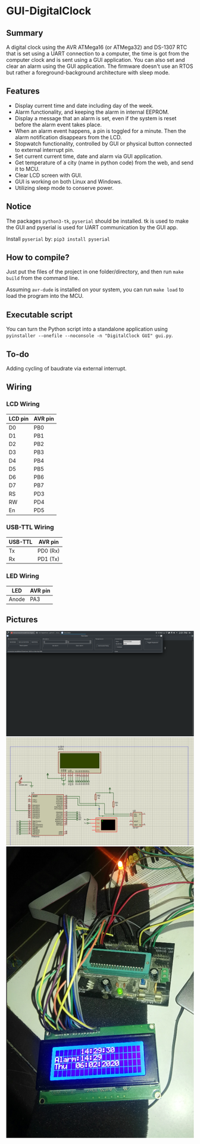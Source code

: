 # GUI-DigitalClock
## Summary
A digital clock using the AVR ATMega16 (or ATMega32) and DS-1307 RTC that is set using a UART connection to a computer, the time is got from the computer clock and is sent using a GUI application. You can also set and clear an alarm using the GUI application. The firmware doesn't use an RTOS but rather a foreground-background architecture with sleep mode.

## Features
* Display current time and date including day of the week.
* Alarm functionality, and keeping the alarm in internal EEPROM.
* Display a message that an alarm is set, even if the system is reset before the alarm event takes place.
* When an alarm event happens, a pin is toggled for a minute. Then the alarm notification disappears from the LCD.
* Stopwatch functionality, controlled by GUI or physical button connected to external interrupt pin.
* Set current current time, date and alarm via GUI application.
* Get temperature of a city (name in python code) from the web, and send it to MCU.
* Clear LCD screen with GUI.
* GUI is working on both Linux and Windows.
* Utilizing sleep mode to conserve power.

## Notice
The packages `python3-tk`, `pyserial` should be installed. tk is used to make the GUI and pyserial is used for UART communication by the GUI app.

Install `pyserial` by: `pip3 install pyserial`

## How to compile?
Just put the files of the project in one folder/directory, and then run `make build` from the command line.

Assuming `avr-dude` is installed on your system, you can run `make load` to load the program into the MCU.
 
## Executable script
You can turn the Python script into a standalone application using `pyinstaller --onefile --noconsole -n "DigitalClock GUI" gui.py`.

## To-do
Adding cycling of baudrate via external interrupt.

## Wiring
### LCD Wiring
| LCD pin | AVR pin |
|---------|---------|
| D0 | PB0 |
| D1 | PB1 |
| D2 | PB2 |
| D3 | PB3 |
| D4 | PB4 |
| D5 | PB5 |
| D6 | PB6 |
| D7 | PB7 |
| RS | PD3 |
| RW | PD4 |
| En | PD5 |

### USB-TTL Wiring
| USB-TTL | AVR pin |
| ------- | ------- |
| Tx | PD0 (Rx) |
| Rx | PD1 (Tx) |

### LED Wiring
| LED | AVR pin|
| --- | --- |
| Anode | PA3 |

## Pictures
![image](/images/gui_screenshot.png) 
![image](/images/schematic.png)
![image](/images/actual_digital_clock.jpg)
